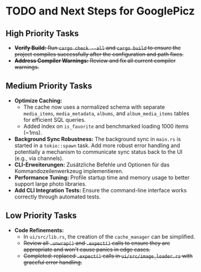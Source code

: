 # TODO and Next Steps for GooglePicz

## High Priority Tasks
- ~~**Verify Build:** Run `cargo check --all` and `cargo build` to ensure the project compiles successfully after the configuration and path fixes.~~
- ~~**Address Compiler Warnings:** Review and fix all current compiler warnings.~~

## Medium Priority Tasks
- **Optimize Caching:**
  - The cache now uses a normalized schema with separate `media_items`, `media_metadata`, `albums`, and `album_media_items` tables for efficient SQL queries.
  - Added index on `is_favorite` and benchmarked loading 1000 items (~1ms).
- **Background Sync Robustness:** The background sync in `main.rs` is started in a `tokio::spawn` task. Add more robust error handling and potentially a mechanism to communicate sync status back to the UI (e.g., via channels).
- **CLI-Erweiterungen:** Zusätzliche Befehle und Optionen für das Kommandozeilenwerkzeug implementieren.
- **Performance Tuning:** Profile startup time and memory usage to better support large photo libraries.
- **Add CLI Integration Tests:** Ensure the command-line interface works correctly through automated tests.

## Low Priority Tasks
- **Code Refinements:**
  - In `ui/src/lib.rs`, the creation of the `cache_manager` can be simplified.
  - ~~Review all `.unwrap()` and `.expect()` calls to ensure they are appropriate and won't cause panics in edge cases.~~
  - ~~Completed: replaced `.expect()` calls in `ui/src/image_loader.rs` with graceful error handling.~~
